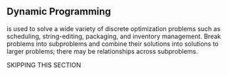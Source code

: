 ## Dynamic Programming
is used to solve a wide variety of discrete optimization problems such as scheduling, string-editing, packaging, and inventory management. Break problems into subproblems and combine their solutions into solutions to larger problems; there may be relationships across subproblems.

SKIPPING THIS SECTION

